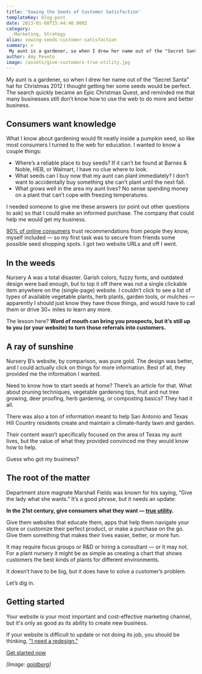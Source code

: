 ```yaml
---
title: 'Sowing the Seeds of Customer Satisfaction'
templateKey: blog-post
date: 2013-01-08T15:44:40.000Z
category: 
  -Marketing, Strategy
alias: sowing-seeds-customer-satisfaction
summary: > 
 My aunt is a gardener, so when I drew her name out of the "Secret Santa" hat for Christmas 2012 I thought getting her some seeds would be perfect. The search quickly became an Epic Christmas Quest, and reminded me that many businesses still don’t know how to use the web to do more and better business.
author: Amy Peveto
image: /assets/give-customers-true-utility.jpg
---
```


My aunt is a gardener, so when I drew her name out of the “Secret Santa” hat for Christmas 2012 I thought getting her some seeds would be perfect. The search quickly became an Epic Christmas Quest, and reminded me that many businesses still don’t know how to use the web to do more and better business.

Consumers want knowledge
------------------------

What I know about gardening would fit neatly inside a pumpkin seed, so like most consumers I turned to the web for education. I wanted to know a couple things:

*   Where’s a reliable place to buy seeds? If it can’t be found at Barnes & Noble, HEB, or Walmart, I have no clue where to look.
*   What seeds can I buy now that my aunt can plant immediately? I don’t want to accidentally buy something she can’t plant until the next fall.
*   What grows well in the area my aunt lives? No sense spending money on a plant that can’t cope with freezing temperatures.

I needed someone to give me these answers (or point out other questions to ask) so that I could make an informed purchase. The company that could help me would get my business.

[90% of online consumers](http://www.motomessage.com/consumer-review-statistics-drive-wordofmouth-advertising/) trust recommendations from people they know, myself included — so my first task was to secure from friends some possible seed shopping spots. I got two website URLs and off I went.

In the weeds
------------

Nursery A was a total disaster. Garish colors, fuzzy fonts, and outdated design were bad enough, but to top it off there was not a single clickable item anywhere on the (single-page) website. I couldn’t click to see a list of types of available vegetable plants, herb plants, garden tools, or mulches — apparently I should just know they have those things, and would have to call them or drive 30+ miles to learn any more.

The lesson here? **Word of mouth can bring you prospects, but it’s still up to you (or your website) to turn those referrals into customers.**

A ray of sunshine
-----------------

Nursery B’s website, by comparison, was pure gold. The design was better, and I could actually click on things for more information. Best of all, they provided me the information I wanted.

Need to know how to start seeds at home? There’s an article for that. What about pruning techniques, vegetable gardening tips, fruit and nut tree growing, deer proofing, herb gardening, or composting basics? They had it all.

There was also a ton of information meant to help San Antonio and Texas Hill Country residents create and maintain a climate-hardy lawn and garden.

Their content wasn’t specifically focused on the area of Texas my aunt lives, but the value of what they provided convinced me they would know how to help.

Guess who got my business?

The root of the matter
----------------------

Department store magnate Marshall Fields was known for his saying, “Give the lady what she wants.” It’s a good phrase, but it needs an update:

**In the 21st century, give consumers what they want — [true utility](http://www.twistimage.com/blog/archives/great-marketing-is-utilitarian/).**

Give them websites that educate them, apps that help them navigate your store or customize their perfect product, or make a purchase on the go. Give them something that makes their lives easier, better, or more fun.

It may require focus groups or R&D or hiring a consultant — or it may not. For a plant nursery it might be as simple as creating a chart that shows customers the best kinds of plants for different environments.

It doesn’t have to be big, but it does have to solve a customer’s problem.

Let’s dig in.

Getting started
---------------

Your website is your most important and cost-effective marketing channel, but it's only as good as its ability to create new business.

If your website is difficult to update or not doing its job, you should be thinking, ["I need a redesign."](/we-redesign-bad-websites)

[Get started now](/we-redesign-bad-websites)

_\[Image: [goldberg](http://www.flickr.com/photos/goldberg/4862429682/)\]_
